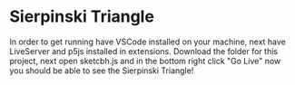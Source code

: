 # Sierpinski Triangle
In order to get running have VSCode installed on your machine, next have LiveServer and p5js installed in extensions.
Download the folder for this project, next open sketcbh.js and in the bottom right click "Go Live" now you should be able to see the Sierpinski Triangle!
